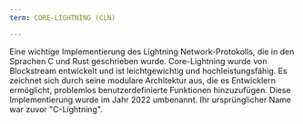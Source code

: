```yaml
---
term: CORE-LIGHTNING (CLN)

---
```

Eine wichtige Implementierung des Lightning Network-Protokolls, die in den Sprachen C und Rust geschrieben wurde. Core-Lightning wurde von Blockstream entwickelt und ist leichtgewichtig und hochleistungsfähig. Es zeichnet sich durch seine modulare Architektur aus, die es Entwicklern ermöglicht, problemlos benutzerdefinierte Funktionen hinzuzufügen. Diese Implementierung wurde im Jahr 2022 umbenannt. Ihr ursprünglicher Name war zuvor "C-Lightning".